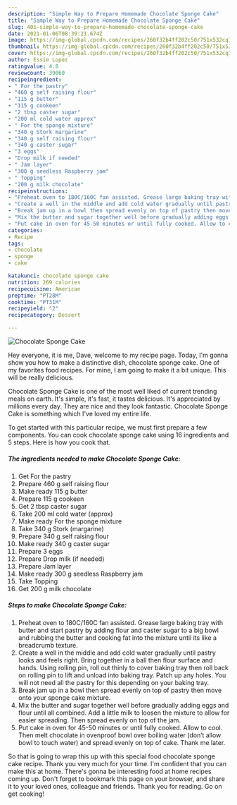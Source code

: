 ```yaml
---
description: "Simple Way to Prepare Homemade Chocolate Sponge Cake"
title: "Simple Way to Prepare Homemade Chocolate Sponge Cake"
slug: 401-simple-way-to-prepare-homemade-chocolate-sponge-cake
date: 2021-01-06T08:39:21.674Z
image: https://img-global.cpcdn.com/recipes/260f32b4ff202c50/751x532cq70/chocolate-sponge-cake-recipe-main-photo.jpg
thumbnail: https://img-global.cpcdn.com/recipes/260f32b4ff202c50/751x532cq70/chocolate-sponge-cake-recipe-main-photo.jpg
cover: https://img-global.cpcdn.com/recipes/260f32b4ff202c50/751x532cq70/chocolate-sponge-cake-recipe-main-photo.jpg
author: Essie Lopez
ratingvalue: 4.8
reviewcount: 39060
recipeingredient:
- " For the pastry"
- "460 g self raising flour"
- "115 g butter"
- "115 g cookeen"
- "2 tbsp caster sugar"
- "200 ml cold water approx"
- " For the sponge mixture"
- "340 g Stork margarine"
- "340 g self raising flour"
- "340 g caster sugar"
- "3 eggs"
- "Drop milk if needed"
- " Jam layer"
- "300 g seedless Raspberry jam"
- " Topping"
- "200 g milk chocolate"
recipeinstructions:
- "Preheat oven to 180C/160C fan assisted. Grease large baking tray with butter and start pastry by adding flour and caster sugar to a big bowl and rubbing the butter and cooking fat into the mixture until its like a breadcrumb texture."
- "Create a well in the middle and add cold water gradually until pastry looks and feels right. Bring together in a ball then flour surface and hands. Using rolling pin, roll out thinly to cover baking tray then roll back on rolling pin to lift and unload into baking tray. Patch up any holes. You will not need all the pastry for this depending on your baking tray."
- "Break jam up in a bowl then spread evenly on top of pastry then move onto your sponge cake mixture."
- "Mix the butter and sugar together well before gradually adding eggs and flour until all combined. Add a little milk to loosen the mixture to allow for easier spreading. Then spread evenly on top of the jam."
- "Put cake in oven for 45-50 minutes or until fully cooked. Allow to cool. Then melt chocolate in ovenproof bowl over boiling water (don’t allow bowl to touch water) and spread evenly on top of cake. Thank me later."
categories:
- Recipe
tags:
- chocolate
- sponge
- cake

katakunci: chocolate sponge cake 
nutrition: 269 calories
recipecuisine: American
preptime: "PT28M"
cooktime: "PT31M"
recipeyield: "2"
recipecategory: Dessert

---
```



![Chocolate Sponge Cake](https://img-global.cpcdn.com/recipes/260f32b4ff202c50/751x532cq70/chocolate-sponge-cake-recipe-main-photo.jpg)

Hey everyone, it is me, Dave, welcome to my recipe page. Today, I'm gonna show you how to make a distinctive dish, chocolate sponge cake. One of my favorites food recipes. For mine, I am going to make it a bit unique. This will be really delicious.

Chocolate Sponge Cake is one of the most well liked of current trending meals on earth. It's simple, it's fast, it tastes delicious. It's appreciated by millions every day. They are nice and they look fantastic. Chocolate Sponge Cake is something which I've loved my entire life.




To get started with this particular recipe, we must first prepare a few components. You can cook chocolate sponge cake using 16 ingredients and 5 steps. Here is how you cook that.

<!--inarticleads1-->

##### The ingredients needed to make Chocolate Sponge Cake:

1. Get  For the pastry
1. Prepare 460 g self raising flour
1. Make ready 115 g butter
1. Prepare 115 g cookeen
1. Get 2 tbsp caster sugar
1. Take 200 ml cold water (approx)
1. Make ready  For the sponge mixture
1. Take 340 g Stork (margarine)
1. Prepare 340 g self raising flour
1. Make ready 340 g caster sugar
1. Prepare 3 eggs
1. Prepare Drop milk (if needed)
1. Prepare  Jam layer
1. Make ready 300 g seedless Raspberry jam
1. Take  Topping
1. Get 200 g milk chocolate




<!--inarticleads2-->

##### Steps to make Chocolate Sponge Cake:

1. Preheat oven to 180C/160C fan assisted. Grease large baking tray with butter and start pastry by adding flour and caster sugar to a big bowl and rubbing the butter and cooking fat into the mixture until its like a breadcrumb texture.
1. Create a well in the middle and add cold water gradually until pastry looks and feels right. Bring together in a ball then flour surface and hands. Using rolling pin, roll out thinly to cover baking tray then roll back on rolling pin to lift and unload into baking tray. Patch up any holes. You will not need all the pastry for this depending on your baking tray.
1. Break jam up in a bowl then spread evenly on top of pastry then move onto your sponge cake mixture.
1. Mix the butter and sugar together well before gradually adding eggs and flour until all combined. Add a little milk to loosen the mixture to allow for easier spreading. Then spread evenly on top of the jam.
1. Put cake in oven for 45-50 minutes or until fully cooked. Allow to cool. Then melt chocolate in ovenproof bowl over boiling water (don’t allow bowl to touch water) and spread evenly on top of cake. Thank me later.




So that is going to wrap this up with this special food chocolate sponge cake recipe. Thank you very much for your time. I'm confident that you can make this at home. There's gonna be interesting food at home recipes coming up. Don't forget to bookmark this page on your browser, and share it to your loved ones, colleague and friends. Thank you for reading. Go on get cooking!
